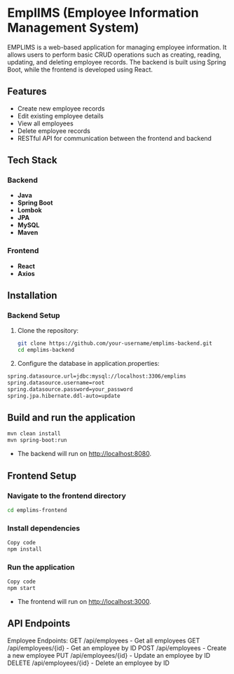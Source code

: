 # EmplIMS (Employee Information Management System)

EMPLIMS is a web-based application for managing employee information. It allows users to perform basic CRUD operations such as creating, reading, updating, and deleting employee records. The backend is built using Spring Boot, while the frontend is developed using React.

## Features

- Create new employee records
- Edit existing employee details
- View all employees
- Delete employee records
- RESTful API for communication between the frontend and backend

## Tech Stack

### Backend

- **Java**
- **Spring Boot**
- **Lombok**
- **JPA**
- **MySQL**
- **Maven**

### Frontend

- **React**
- **Axios**

## Installation

### Backend Setup

1. Clone the repository:

   ```bash
   git clone https://github.com/your-username/emplims-backend.git
   cd emplims-backend
2. Configure the database in application.properties:

```bash
spring.datasource.url=jdbc:mysql://localhost:3306/emplims
spring.datasource.username=root
spring.datasource.password=your_password
spring.jpa.hibernate.ddl-auto=update
```

## Build and run the application

```bash
mvn clean install
mvn spring-boot:run
```

- The backend will run on <http://localhost:8080>.

## Frontend Setup

### Navigate to the frontend directory

```bash
cd emplims-frontend
```

### Install dependencies

``` bash
Copy code
npm install
```

### Run the application

```bash
Copy code
npm start
```

- The frontend will run on <http://localhost:3000>.

## API Endpoints

Employee Endpoints:
GET /api/employees - Get all employees
GET /api/employees/{id} - Get an employee by ID
POST /api/employees - Create a new employee
PUT /api/employees/{id} - Update an employee by ID
DELETE /api/employees/{id} - Delete an employee by ID
